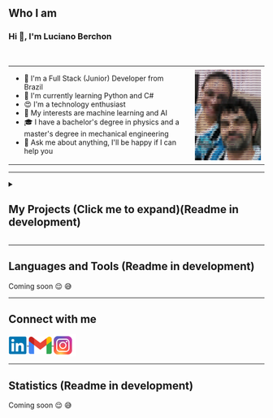 ## Who I am

### Hi 🖖, I'm Luciano Berchon
</br>

<table width="100%">
    <tr>
        <td valign="top" width="70%">
            <p align="left">

- 💼 I'm a Full Stack (Junior) Developer from Brazil
- 🌱 I'm currently learning Python and C#
- 😍 I'm a technology enthusiast
- 🤔 My interests are machine learning and AI
- 🎓 I have a bachelor's degree in physics and a master's degree in mechanical engineering
- 💬 Ask me about anything, I'll be happy if I can help you
            </p>
        </td>
        <td>
            <img align="right" alt="👩‍❤️‍👨  ❤️" width="95%" src="./images/image1-ascii.png" />
        </td>
    </tr>
</table>

***

<details>
  <summary>
  
  ## My Projects (Click me to expand)(Readme in development)
  </summary>

<!-- FUNDAMENTOS -->
[<img alt="Módulo de Fundamentos" width="100%" src="./images/fundamentos.svg">](#user-content-aaaa)
<details>
<summary>Clique para expandir</summary>

<table width="100%">
    <tr>
        <td width="50%">
            <a target="_blank" href="https://github.com/Berchon/trybe-exercises">
                <img align="center" alt="Meus projetos" width="98%" src="./images/card-fundamentos.svg" />
            </a>
        </td>
        <td width="50%">
            <a target="_blank" href="https://github.com/Berchon/trybe-exercises">
                <img align="center" alt="Meus projetos" width="98%" src="./images/card-fundamentos.svg" />
            </a>
        </td>
    </tr>
</table>
</details>
</br></br>

---

<!-- FRONTEND -->
[<img alt="Módulo de Front-end" width="100%" src="./images/frontend.svg">](#user-content-aaaa)
<details>
<summary>Clique para expandir</summary>

<table width="100%">
    <tr>
        <td width="50%">
            <a target="_blank" href="https://github.com/Berchon/trybe-exercises">
                <img align="center" alt="Meus projetos" width="98%" src="./images/card-frontend.svg" />
            </a>
        </td>
        <td width="50%">
            <a target="_blank" href="https://github.com/Berchon/trybe-exercises">
                <img align="center" alt="Meus projetos" width="98%" src="./images/card-frontend.svg" />
            </a>
        </td>
    </tr>
</table>
</details>
</br></br>

---

<!-- BACKEND -->
[<img alt="Módulo de Back-end" width="100%" src="./images/backend.svg">](#user-content-aaaa)
<details>
<summary>Clique para expandir</summary>

<table width="100%">
    <tr>
        <td width="50%">
            <a target="_blank" href="https://github.com/Berchon/trybe-exercises">
                <img align="center" alt="Meus projetos" width="98%" src="./images/card-backend.svg" />
            </a>
        </td>
        <td width="50%">
            <a target="_blank" href="https://github.com/Berchon/trybe-exercises">
                <img align="center" alt="Meus projetos" width="98%" src="./images/card-backend.svg" />
            </a>
        </td>
    </tr>
</table>
</details>
</br></br>

---

<!-- CIÊNCIA DA COMPUTAÇÃO -->
[<img alt="Módulo de Ciência da Computação" width="100%" src="./images/cc.svg">](#user-content-aaaa)
<details>
<summary>Clique para expandir</summary>

<table width="100%">
    <tr>
        <td width="50%">
            <a target="_blank" href="https://github.com/Berchon/trybe-exercises">
                <img align="center" alt="Meus projetos" width="98%" src="./images/card-cc.svg" />
            </a>
        </td>
        <td width="50%">
            <a target="_blank" href="https://github.com/Berchon/trybe-exercises">
                <img align="center" alt="Meus projetos" width="98%" src="./images/card-cc.svg" />
            </a>
        </td>
    </tr>
</table>
</details>
</br></br>

---

</details>

***
## Languages and Tools (Readme in development)

Coming soon 😌 😅

***
## Connect with me

<a target="_blank" href="https://www.linkedin.com/in/luciano-berchon/">
  <img align="middle" alt="LinkedIn" height="36px" src="./images/icon-linkedin.svg" />
</a>

<a target="_blank" href="mailto:berchon@gmail.com">
  <img align="middle" alt="E-mail" height="34px" src="./images/icon-gmail.svg" />
</a>

<a target="_blank" href="https://www.instagram.com/luciano.berchon/">
  <img align="middle" alt="Instagram" height="44px" src="./images/icon-instagram.svg" />
</a>

***

## Statistics (Readme in development)

Coming soon 😌 😅